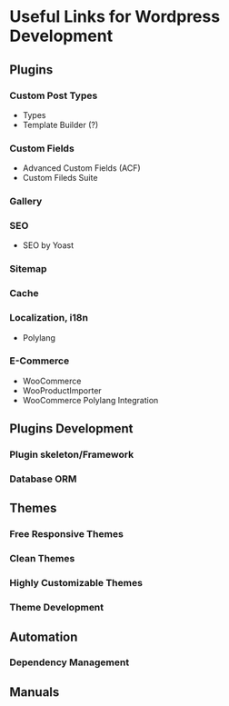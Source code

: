 # Useful Links for Wordpress Development
## Plugins
### Custom Post Types
- Types
- Template Builder (?)
### Custom Fields
- Advanced Custom Fields (ACF)
- Custom Fileds Suite
### Gallery
### SEO
- SEO by Yoast
### Sitemap
### Cache
### Localization, i18n
- Polylang
### E-Commerce
- WooCommerce
- WooProductImporter
- WooCommerce Polylang Integration
## Plugins Development
### Plugin skeleton/Framework
### Database ORM
## Themes
### Free Responsive Themes
### Clean Themes
### Highly Customizable Themes
### Theme Development
## Automation
### Dependency Management
## Manuals
